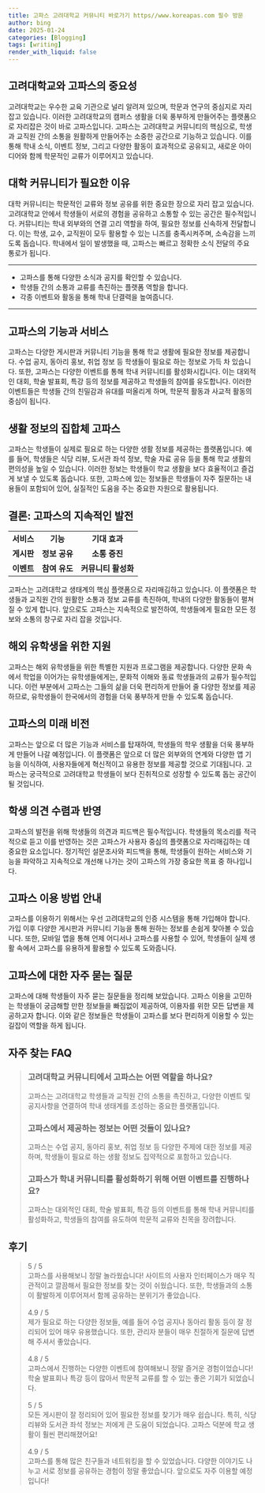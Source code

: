 ```yaml
---
title: 고파스 고려대학교 커뮤니티 바로가기 https//www.koreapas.com 필수 방문
author: bing
date: 2025-01-24
categories: [Blogging]
tags: [writing]
render_with_liquid: false
---
```



<h2 id='고려대학교와 고파스의 중요성'>고려대학교와 고파스의 중요성</h2>

<p>고려대학교는 우수한 교육 기관으로 널리 알려져 있으며, 학문과 연구의 중심지로 자리잡고 있습니다. 이러한 고려대학교의 캠퍼스 생활을 더욱 풍부하게 만들어주는 플랫폼으로 자리잡은 것이 바로 고파스입니다. 고파스는 고려대학교 커뮤니티의 핵심으로, 학생과 교직원 간의 소통을 원활하게 만들어주는 소중한 공간으로 기능하고 있습니다. 이를 통해 학내 소식, 이벤트 정보, 그리고 다양한 활동이 효과적으로 공유되고, 새로운 아이디어와 함께 학문적인 교류가 이루어지고 있습니다.</p>

<h2 id='대학 커뮤니티가 필요한 이유'>대학 커뮤니티가 필요한 이유</h2>

<p>대학 커뮤니티는 학문적인 교류와 정보 공유를 위한 중요한 장으로 자리 잡고 있습니다. 고려대학교 안에서 학생들이 서로의 경험을 공유하고 소통할 수 있는 공간은 필수적입니다. 커뮤니티는 학내 외부와의 연결 고리 역할을 하여, 필요한 정보를 신속하게 전달합니다. 이는 학생, 교수, 교직원이 모두 활용할 수 있는 니즈를 충족시켜주며, 소속감을 느끼도록 돕습니다. 학내에서 일이 발생했을 때, 고파스는 빠르고 정확한 소식 전달의 주요 통로가 됩니다.</p>

<hr />

<ul>
    <li>고파스를 통해 다양한 소식과 공지를 확인할 수 있습니다.</li>
    <li>학생들 간의 소통과 교류를 촉진하는 플랫폼 역할을 합니다.</li>
    <li>각종 이벤트와 활동을 통해 학내 단결력을 높여줍니다.</li>
</ul>

<hr />

<h2 id='고파스의 기능과 서비스'>고파스의 기능과 서비스</h2>

<p>고파스는 다양한 게시판과 커뮤니티 기능을 통해 학교 생활에 필요한 정보를 제공합니다. 수업 공지, 동아리 홍보, 취업 정보 등 학생들이 필요로 하는 정보로 가득 차 있습니다. 또한, 고파스는 다양한 이벤트를 통해 학내 커뮤니티를 활성화시킵니다. 이는 대외적인 대회, 학술 발표회, 특강 등의 정보를 제공하고 학생들의 참여를 유도합니다. 이러한 이벤트들은 학생들 간의 친밀감과 유대를 떠올리게 하며, 학문적 활동과 사교적 활동의 중심이 됩니다.</p>

<h2 id='생활 정보의 집합체 고파스'>생활 정보의 집합체 고파스</h2>

<p>고파스는 학생들이 실제로 필요로 하는 다양한 생활 정보를 제공하는 플랫폼입니다. 예를 들어, 학생들은 식당 리뷰, 도서관 좌석 정보, 학술 자료 공유 등을 통해 학교 생활의 편의성을 높일 수 있습니다. 이러한 정보는 학생들이 학교 생활을 보다 효율적이고 즐겁게 보낼 수 있도록 돕습니다. 또한, 고파스에 있는 정보들은 학생들이 자주 질문하는 내용들이 포함되어 있어, 실질적인 도움을 주는 중요한 자원으로 활용됩니다.</p>

<h2 id='결론: 고파스의 지속적인 발전'>결론: 고파스의 지속적인 발전</h2>

<table>
    <tr>
        <td style="text-align: center; height: 17px;"><b>서비스</b></td>
        <td style="text-align: center; height: 17px;"><b>기능</b></td>
        <td style="text-align: center; height: 17px;"><b>기대 효과</b></td>
    </tr>
    <tr>
        <td style="text-align: center; height: 17px;"><b>게시판</b></td>
        <td style="text-align: center; height: 17px;"><b>정보 공유</b></td>
        <td style="text-align: center; height: 17px;"><b>소통 증진</b></td>
    </tr>
    <tr>
        <td style="text-align: center; height: 17px;"><b>이벤트</b></td>
        <td style="text-align: center; height: 17px;"><b>참여 유도</b></td>
        <td style="text-align: center; height: 17px;"><b>커뮤니티 활성화</b></td>
    </tr>
</table>

<p>고파스는 고려대학교 생태계의 핵심 플랫폼으로 자리매김하고 있습니다. 이 플랫폼은 학생들과 교직원 간의 원활한 소통과 정보 교류를 촉진하여, 학내의 다양한 활동들이 펼쳐질 수 있게 합니다. 앞으로도 고파스는 지속적으로 발전하여, 학생들에게 필요한 모든 정보와 소통의 창구로 자리 잡을 것입니다.</p>

<h2 id='해외 유학생을 위한 지원'>해외 유학생을 위한 지원</h2>

<p>고파스는 해외 유학생들을 위한 특별한 지원과 프로그램을 제공합니다. 다양한 문화 속에서 학업을 이어가는 유학생들에게는, 문화적 이해와 동료 학생들과의 교류가 필수적입니다. 이런 부분에서 고파스는 그들의 삶을 더욱 편리하게 만들어 줄 다양한 정보를 제공하므로, 유학생들이 한국에서의 경험을 더욱 풍부하게 만들 수 있도록 돕습니다.</p>

<h2 id='고파스의 미래 비전'>고파스의 미래 비전</h2>

<p>고파스는 앞으로 더 많은 기능과 서비스를 탑재하여, 학생들의 학우 생활을 더욱 풍부하게 만들어 나갈 예정입니다. 이 플랫폼은 앞으로 더 많은 외부와의 연계와 다양한 앱 기능을 이식하여, 사용자들에게 혁신적이고 유용한 정보를 제공할 것으로 기대됩니다. 고파스는 궁극적으로 고려대학교 학생들이 보다 진취적으로 성장할 수 있도록 돕는 공간이 될 것입니다.</p>

<h2 id='학생 의견 수렴과 반영'>학생 의견 수렴과 반영</h2>

<p>고파스의 발전을 위해 학생들의 의견과 피드백은 필수적입니다. 학생들의 목소리를 적극적으로 듣고 이를 반영하는 것은 고파스가 사용자 중심의 플랫폼으로 자리매김하는 데 중요한 요소입니다. 정기적인 설문조사와 피드백을 통해, 학생들이 원하는 서비스와 기능을 파악하고 지속적으로 개선해 나가는 것이 고파스의 가장 중요한 목표 중 하나입니다.</p>

<h2 id='고파스 이용 방법 안내'>고파스 이용 방법 안내</h2>

<p>고파스를 이용하기 위해서는 우선 고려대학교의 인증 시스템을 통해 가입해야 합니다. 가입 이후 다양한 게시판과 커뮤니티 기능을 통해 원하는 정보를 손쉽게 찾아볼 수 있습니다. 또한, 모바일 앱을 통해 언제 어디서나 고파스를 사용할 수 있어, 학생들이 실제 생활 속에서 고파스를 유용하게 활용할 수 있도록 도와줍니다.</p>

<h2 id='고파스에 대한 자주 묻는 질문'>고파스에 대한 자주 묻는 질문</h2>

<p>고파스에 대해 학생들이 자주 묻는 질문들을 정리해 보았습니다. 고파스 이용을 고민하는 학생들이 궁금해할 만한 정보들을 빠짐없이 제공하여, 이용자를 위한 모든 답변을 제공하고자 합니다. 이와 같은 정보들은 학생들이 고파스를 보다 편리하게 이용할 수 있는 길잡이 역할을 하게 됩니다.</p>


<h2 id='자주_찾는_FAQ'>자주 찾는 FAQ</h2>
<div itemscope="" itemtype="https://schema.org/FAQPage"> 
<blockquote> 
<div itemscope="" itemprop="mainEntity" itemtype="https://schema.org/Question"> 
<h3 itemprop="name">고려대학교 커뮤니티에서 고파스는 어떤 역할을 하나요?</h3> 
<div itemscope="" itemprop="acceptedAnswer" itemtype="https://schema.org/Answer"> 
<span itemprop="text"> 
<p>고파스는 고려대학교 학생들과 교직원 간의 소통을 촉진하고, 다양한 이벤트 및 공지사항을 연결하여 학내 생태계를 조성하는 중요한 플랫폼입니다.</p> 
</span> 
</div> 
</div> 

<div itemscope="" itemprop="mainEntity" itemtype="https://schema.org/Question"> 
<h3 itemprop="name">고파스에서 제공하는 정보는 어떤 것들이 있나요?</h3> 
<div itemscope="" itemprop="acceptedAnswer" itemtype="https://schema.org/Answer"> 
<span itemprop="text"> 
<p>고파스는 수업 공지, 동아리 홍보, 취업 정보 등 다양한 주제에 대한 정보를 제공하며, 학생들이 필요로 하는 생활 정보도 집약적으로 포함하고 있습니다.</p> 
</span> 
</div> 
</div> 

<div itemscope="" itemprop="mainEntity" itemtype="https://schema.org/Question"> 
<h3 itemprop="name">고파스가 학내 커뮤니티를 활성화하기 위해 어떤 이벤트를 진행하나요?</h3> 
<div itemscope="" itemprop="acceptedAnswer" itemtype="https://schema.org/Answer"> 
<span itemprop="text"> 
<p>고파스는 대외적인 대회, 학술 발표회, 특강 등의 이벤트를 통해 학내 커뮤니티를 활성화하고, 학생들의 참여를 유도하여 학문적 교류와 친목을 장려합니다.</p> 
</span> 
</div> 
</div> 
</blockquote> 
</div>
<h2 id='후기'>후기</h2>
<div itemscope itemtype="https://schema.org/Product">
  <blockquote>
  <div itemprop="review" itemscope itemtype="https://schema.org/Review">
      <div itemprop="reviewRating" itemscope itemtype="https://schema.org/Rating"> <span itemprop="ratingValue">5</span> / <span itemprop="bestRating">5</span> </div>
      <span itemprop="reviewBody">고파스를 사용해보니 정말 놀라웠습니다! 사이트의 사용자 인터페이스가 매우 직관적이고 깔끔해서 필요한 정보를 찾는 것이 쉬웠습니다. 또한, 학생들과의 소통이 활발하게 이루어져서 함께 공유하는 분위기가 좋았습니다.</span>
  </div>
  <br>
  <div itemprop="review" itemscope itemtype="https://schema.org/Review">
      <div itemprop="reviewRating" itemscope itemtype="https://schema.org/Rating"> <span itemprop="ratingValue">4.9</span> / <span itemprop="bestRating">5</span> </div>
      <span itemprop="reviewBody">제가 필요로 하는 다양한 정보들, 예를 들어 수업 공지나 동아리 활동 등이 잘 정리되어 있어 매우 유용했습니다. 또한, 관리자 분들이 매우 친절하게 질문에 답변해 주셔서 좋았습니다.</span>
  </div>
  <br>
  <div itemprop="review" itemscope itemtype="https://schema.org/Review">
      <div itemprop="reviewRating" itemscope itemtype="https://schema.org/Rating"> <span itemprop="ratingValue">4.8</span> / <span itemprop="bestRating">5</span> </div>
      <span itemprop="reviewBody">고파스에서 진행하는 다양한 이벤트에 참여해보니 정말 즐거운 경험이었습니다! 학술 발표회나 특강 등이 많아서 학문적 교류를 할 수 있는 좋은 기회가 되었습니다.</span>
  </div>
  <br>
  <div itemprop="review" itemscope itemtype="https://schema.org/Review">
      <div itemprop="reviewRating" itemscope itemtype="https://schema.org/Rating"> <span itemprop="ratingValue">5</span> / <span itemprop="bestRating">5</span> </div>
      <span itemprop="reviewBody">모든 게시판이 잘 정리되어 있어 필요한 정보를 찾기가 매우 쉽습니다. 특히, 식당 리뷰와 도서관 좌석 정보는 저에게 큰 도움이 되었습니다. 고파스 덕분에 학교 생활이 훨씬 편리해졌어요!</span>
  </div>
  <br>
  <div itemprop="review" itemscope itemtype="https://schema.org/Review">
      <div itemprop="reviewRating" itemscope itemtype="https://schema.org/Rating"> <span itemprop="ratingValue">4.9</span> / <span itemprop="bestRating">5</span> </div>
      <span itemprop="reviewBody">고파스를 통해 많은 친구들과 네트워킹을 할 수 있었습니다. 다양한 이야기도 나누고 서로 정보를 공유하는 경험이 정말 좋았습니다. 앞으로도 자주 이용할 예정입니다!</span>
  </div>
  </blockquote>
</div>
